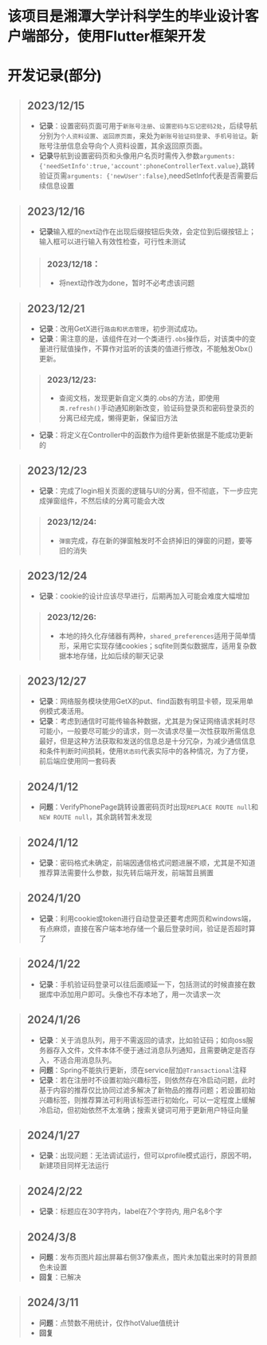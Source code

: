# **该项目是湘潭大学计科学生的毕业设计客户端部分，使用Flutter框架开发**

# 开发记录(部分)
>## 2023/12/15
>- **记录**：设置密码页面可用于`新账号注册`、`设置密码与忘记密码2处`，后续导航分别为`个人资料设置`、`返回原页面`，来处为`新账号验证码登录`、`手机号验证`。新账号注册信息会导向个人资料设置，其余返回原页面。
>- **记录**导航到设置密码页和头像用户名页时需传入参数`arguments: {'needSetInfo':true,'account':phoneControllerText.value}`,跳转验证页需`arguments: {'newUser':false}`,needSetInfo代表是否需要后续信息设置

>## 2023/12/16
>- **记录**输入框的next动作在出现后缀按钮后失效，会定位到后缀按钮上；输入框可以进行输入有效性检查，可行性未测试
>> ### 2023/12/18：
>>- 将next动作改为done，暂时不必考虑该问题

>## 2023/12/21
>- **记录**：改用GetX进行`路由和状态管理`，初步测试成功。
>- **记录**：需注意的是，该组件在对一个类进行`.obs`操作后，对该类中的变量进行赋值操作，不算作对监听的该类的值进行修改，不能触发Obx()更新。
>> ### 2023/12/23: 
>>- 查阅文档，发现更新自定义类的.obs的方法，即使用`类.refresh()`手动通知刷新改变，验证码登录页和密码登录页的分离已经完成，懒得更新，保留旧方法
>- **记录**：将定义在Controller中的函数作为组件更新依据是不能成功更新的

>## 2023/12/23
>- **记录**：完成了login相关页面的逻辑与UI的分离，但不彻底，下一步应完成弹窗组件，不然后续的分离可能会大改
>> ### 2023/12/24: 
>>- `弹窗`完成，存在新的弹窗触发时不会挤掉旧的弹窗的问题，要等旧的消失

>## 2023/12/24
>- **记录**：cookie的设计应该尽早进行，后期再加入可能会难度大幅增加
>> ### 2023/12/26: 
>>- 本地的持久化存储器有两种，`shared_preferences`适用于简单情形，采用它实现存储cookies；sqfite则类似数据库，适用复杂数据本地存储，比如后续的聊天记录

>## 2023/12/27
>- **记录**：网络服务模块使用GetX的put、find函数有明显卡顿，现采用单例模式凑活用。
>- **记录**：考虑到通信时可能传输各种数据，尤其是为保证网络请求耗时尽可能小，一般要尽可能少的请求，则一次请求尽量一次性获取所需信息最好，但是这种方法获取和发送的信息总是十分冗杂，为减少通信信息和条件判断时间损耗，使用`状态码`代表实际中的各种情况，为了方便，前后端应使用同一套码表

>## 2024/1/12
>- **问题**：VerifyPhonePage跳转设置密码页时出现`REPLACE ROUTE null`和`NEW ROUTE null`，其余跳转暂未发现

>## 2024/1/12
>- **记录**：密码格式未确定，前端因通信格式问题进展不顺，尤其是不知道推荐算法需要什么参数，拟先转后端开发，前端暂且搁置

>## 2024/1/20
>- **记录**：利用cookie或token进行自动登录还要考虑网页和windows端，有点麻烦，直接在客户端本地存储一个最后登录时间，验证是否超时算了

>## 2024/1/22
>- **记录**：手机验证码登录可以往后面顺延一下，包括测试的时候直接在数据库中添加用户即可。头像也不存本地了，用一次请求一次

>## 2024/1/26
>- **记录**：关于消息队列，用于不需返回的请求，比如验证码；如向oss服务器存入文件，文件本体不便于通过消息队列通知，且需要确定是否存入，不适合用消息队列。
>- **问题**：Spring不能执行更新，须在service层加`@Transactional`注释
>- **记录**：若在注册时不设置初始兴趣标签，则依然存在冷启动问题，此时基于内容的推荐仅比协同过滤多解决了新物品的推荐问题；若设置初始兴趣标签，则推荐算法可利用该标签进行初始化，可以一定程度上缓解冷启动，但初始依然不太准确；搜索关键词可用于更新用户特征向量

>## 2024/1/27
>- **记录**：出现问题：无法调试运行，但可以profile模式运行，原因不明，新建项目同样无法运行

>## 2024/2/22
>- **记录**：标题应在30字符内，label在7个字符内, 用户名8个字

>## 2024/3/8
>- **问题**：发布页图片超出屏幕右侧37像素点，图片未加载出来时的背景颜色未设置
>- **回复**：已解决

>## 2024/3/11
>- **问题**：点赞数不用统计，仅作hotValue值统计
>- **回复**

